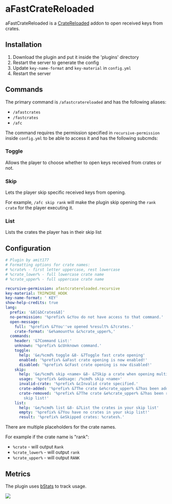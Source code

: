 # aFastCrateReloaded

aFastCrateReloaded is a [CrateReloaded](https://www.spigotmc.org/resources/pro-crate-reloaded-mystery-crate-1-8-1-16-x.3663/) addon to open received keys from crates.

## Installation

1. Download the plugin and put it inside the 'plugins' directory
2. Restart the server to generate the config
3. Update `key-name-format` and `key-material` in `config.yml`
4. Restart the server

## Commands

The primary command is `/afastcratereloaded` and has the following aliases:

- `/afastcrates`
- `/fastcrates`
- `/afc`

The command requires the permission specified in `recursive-permission` inside `config.yml` to be able to access it and has the following subcmds:

### Toggle

Allows the player to choose whether to open keys received from crates or not.

### Skip

Lets the player skip specific received keys from opening.

For example, `/afc skip rank` will make the plugin skip opening the `rank crate` for the player executing it.

### List

Lists the crates the player has in their skip list


## Configuration

```yaml
# Plugin by amit177
# Formatting options for crate names:
# %crate% - first letter uppercase, rest lowercase
# %crate_lower% - full lowercase crate name
# %crate_upper% - full uppercase crate name

recursive-permission: afastcratereloaded.recursive
key-material: TRIPWIRE_HOOK
key-name-format: ' KEY'
show-help-credits: true
lang:
  prefix: '&8[&bCrates&8]'
  no-permission: '%prefix% &cYou do not have access to that command.'
  open-message:
    full: '%prefix% &7You''ve opened %result% &7crates.'
    crate-format: '&e%amount%x &c%crate_upper%,'
  commands:
    header: '&7Command List:'
    unknown: '%prefix% &cUnknown command.'
    toggle:
      help: '&e/%cmd% toggle &8- &7Toggle fast crate opening'
      enabled: '%prefix% &aFast crate opening is now enabled!'
      disabled: '%prefix% &cFast crate opening is now disabled!'
    skip:
      help: '&e/%cmd% skip <name> &8- &7Skip a crate when opening multiple keys'
      usage: '%prefix% &eUsage: /%cmd% skip <name>'
      invalid-crate: '%prefix% &cInvalid crate specified.'
      crate-added: '%prefix% &7The crate &e%crate_upper% &7has been added to your skip list!'
      crate-removed: '%prefix% &7The crate &e%crate_upper% &7has been removed from your
        skip list!'
    list:
      help: '&e/%cmd% list &8- &7List the crates in your skip list'
      empty: '%prefix% &7You have no crates in your skip list!'
      result: '%prefix% &eSkipped crates: %crates%.'

```

There are multiple placeholders for the crate names.

For example if the crate name is "rank":

- `%crate` - will output `Rank`
- `%crate_lower%` - will output `rank`
- `%crate_upper%` - will output `RANK`

## Metrics

The plugin uses [bStats](https://bstats.org/) to track usage.

<img src="https://bstats.org/signatures/bukkit/afastcratereloaded.svg"/>
